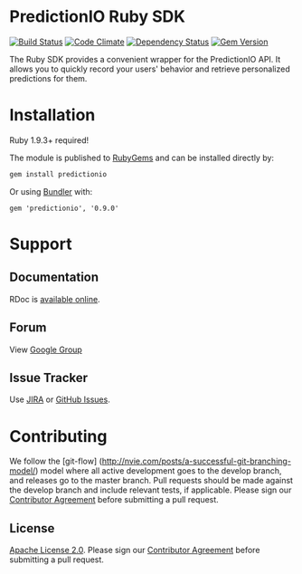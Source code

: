 # PredictionIO Ruby SDK

[![Build Status](https://travis-ci.org/PredictionIO/PredictionIO-Ruby-SDK.svg?branch=develop)](https://travis-ci.org/PredictionIO/PredictionIO-Ruby-SDK)
[![Code Climate](https://codeclimate.com/github/PredictionIO/PredictionIO-Ruby-SDK.png)](https://codeclimate.com/github/PredictionIO/PredictionIO-Ruby-SDK)
[![Dependency Status](https://gemnasium.com/PredictionIO/PredictionIO-Ruby-SDK.svg)](https://gemnasium.com/PredictionIO/PredictionIO-Ruby-SDK)
[![Gem Version](https://badge.fury.io/rb/predictionio.svg)](http://badge.fury.io/rb/predictionio)

The Ruby SDK provides a convenient wrapper for the PredictionIO API.
It allows you to quickly record your users' behavior
and retrieve personalized predictions for them.

# Installation

Ruby 1.9.3+ required!

The module is published to [RubyGems](http://rubygems.org/gems/predictionio) and can be installed directly by:

```sh
gem install predictionio
```

Or using [Bundler](http://bundler.io/) with:

```
gem 'predictionio', '0.9.0'
```

# Support

## Documentation

RDoc is [available online](http://docs.prediction.io/ruby/api/PredictionIO.html).

## Forum

View [Google Group](https://groups.google.com/group/predictionio-user)

## Issue Tracker

Use [JIRA](https://predictionio.atlassian.net) or [GitHub Issues](https://github.com/PredictionIO/PredictionIO-Ruby-SDK/issues).

# Contributing

We follow the [git-flow]
(http://nvie.com/posts/a-successful-git-branching-model/) model where all
active development goes to the develop branch, and releases go to the master
branch. Pull requests should be made against the develop branch and include
relevant tests, if applicable. Please sign
our [Contributor Agreement](http://prediction.io/cla) before submitting a pull request.

## License

[Apache License 2.0](http://www.apache.org/licenses/LICENSE-2.0). Please sign
our [Contributor Agreement](http://prediction.io/cla) before submitting a pull request.
